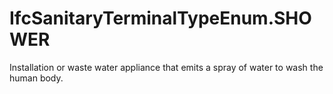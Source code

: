 IfcSanitaryTerminalTypeEnum.SHOWER
==================================
Installation or waste water appliance that emits a spray of water to wash the
human body.


